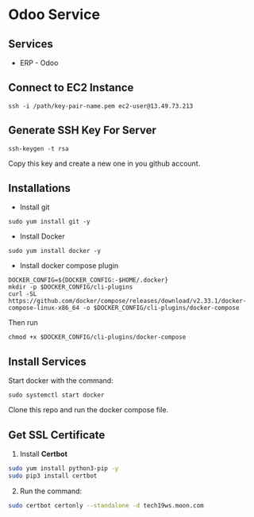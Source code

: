 # Odoo Service

## Services
- ERP - Odoo

## Connect to EC2 Instance

```
ssh -i /path/key-pair-name.pem ec2-user@13.49.73.213
```

## Generate SSH Key For Server

```
ssh-keygen -t rsa
```

Copy this key and create a new one in you github account.

## Installations

* Install git
```
sudo yum install git -y
```

* Install Docker
```
sudo yum install docker -y
```

* Install docker compose plugin
```
DOCKER_CONFIG=${DOCKER_CONFIG:-$HOME/.docker}
mkdir -p $DOCKER_CONFIG/cli-plugins
curl -SL https://github.com/docker/compose/releases/download/v2.33.1/docker-compose-linux-x86_64 -o $DOCKER_CONFIG/cli-plugins/docker-compose
```

Then run
```
chmod +x $DOCKER_CONFIG/cli-plugins/docker-compose
```


## Install Services

Start docker with the command:
```
sudo systemctl start docker
```

Clone this repo and run the docker compose file.


## Get SSL Certificate

1. Install **Certbot**
```sh
sudo yum install python3-pip -y
sudo pip3 install certbot
```

2. Run the command:
```sh
sudo certbot certonly --standalone -d tech19ws.moon.com
```
